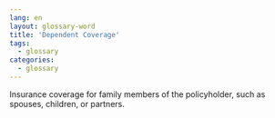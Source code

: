 ```yaml
---
lang: en
layout: glossary-word
title: 'Dependent Coverage'
tags:
  - glossary
categories:
  - glossary
---
```

Insurance coverage for family members of the policyholder, such as spouses, children, or partners.